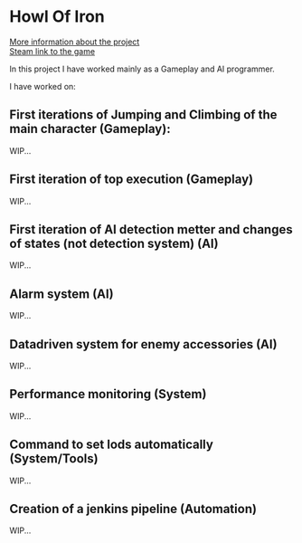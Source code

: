 # Howl Of Iron


<a href="https://16-gears.itch.io/howl-of-iron">More information about the project</a>
<br/>
<a href="https://store.steampowered.com/app/2235790/Howl_of_Iron">Steam link to the game</a>


In this project I have worked mainly as a Gameplay and AI programmer.

I have worked on:

## First iterations of Jumping and Climbing of the main character (Gameplay):

WIP...

## First iteration of top execution (Gameplay)

WIP...

## First iteration of AI detection metter and changes of states (not detection system) (AI)

WIP...

## Alarm system (AI)

WIP...

## Datadriven system for enemy accessories (AI)

WIP...

## Performance monitoring (System)

WIP...

## Command to set lods automatically (System/Tools)

WIP...

## Creation of a jenkins pipeline (Automation)

WIP...
